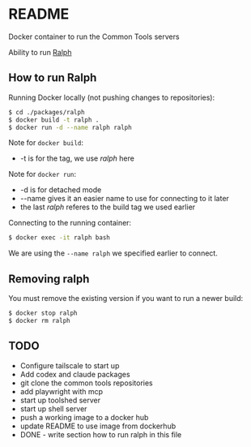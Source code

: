 # README
Docker container to run the Common Tools servers

Ability to run [Ralph](https://ghuntley.com/ralph/)

## How to run Ralph

Running Docker locally (not pushing changes to repositories):
```bash
$ cd ./packages/ralph
$ docker build -t ralph .
$ docker run -d --name ralph ralph

```
Note for `docker build`:
* -t is for the tag, we use *ralph* here

Note for `docker run`:
* -d is for detached mode
* --name gives it an easier name to use for connecting to it later
* the last *ralph* referes to the build tag we used earlier

Connecting to the running container:
```bash
$ docker exec -it ralph bash
```
We are using the `--name ralph` we specified earlier to connect.

## Removing ralph
You must remove the existing version if you want to run a newer build:
```bash
$ docker stop ralph
$ docker rm ralph
```

## TODO
* Configure tailscale to start up
* Add codex and claude packages
* git clone the common tools repositories
* add playwright with mcp
* start up toolshed server
* start up shell server
* push a working image to a docker hub
* update README to use image from dockerhub 
* DONE - write section how to run ralph in this file
